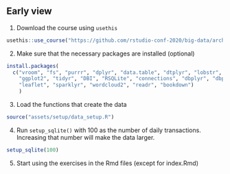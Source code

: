 ## Early view 

1. Download the course using `usethis`
```r
usethis::use_course("https://github.com/rstudio-conf-2020/big-data/archive/master.zip")
```

2. Make sure that the necessary packages are installed (optional)
```r
install.packages(
  c("vroom", "fs", "purrr", "dplyr", "data.table", "dtplyr", "lobstr", 
    "ggplot2", "tidyr", "DBI", "RSQLite", "connections", "dbplyr", "dbplot", 
    "leaflet", "sparklyr", "wordcloud2", "readr", "bookdown")
    )
```

3. Load the functions that create the data
```r
source("assets/setup/data_setup.R")
```

4. Run `setup_sqlite()` with 100 as the number of daily transactions. Increasing that number will make the data larger.
```r
setup_sqlite(100)
```

5. Start using the exercises in the Rmd files (except for index.Rmd)
